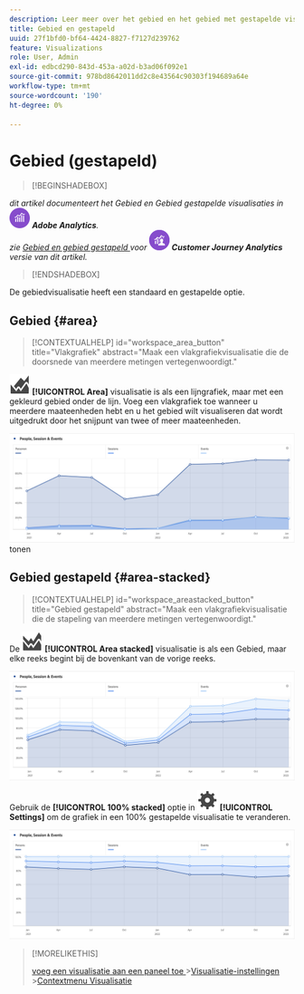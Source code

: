 ```yaml
---
description: Leer meer over het gebied en het gebied met gestapelde visualisatie.
title: Gebied en gestapeld
uuid: 27f1bfd0-bf64-4424-8827-f7127d239762
feature: Visualizations
role: User, Admin
exl-id: edbcd290-843d-453a-a02d-b3ad06f092e1
source-git-commit: 978bd8642011dd2c8e43564c90303f194689a64e
workflow-type: tm+mt
source-wordcount: '190'
ht-degree: 0%

---
```


# Gebied (gestapeld)

>[!BEGINSHADEBOX]

_dit artikel documenteert het Gebied en Gebied gestapelde visualisaties in_ ![ AdobeAnalytics ](/help/assets/icons/AdobeAnalytics.svg) _&#x200B;**Adobe Analytics**._<br/>_zie [ Gebied en gebied gestapeld ](https://experienceleague.adobe.com/en/docs/analytics-platform/using/cja-workspace/visualizations/area) voor_ ![ CustomerJourneyAnalytics ](/help/assets/icons/CustomerJourneyAnalytics.svg) _&#x200B;**Customer Journey Analytics** versie van dit artikel._

>[!ENDSHADEBOX]

De gebiedvisualisatie heeft een standaard en gestapelde optie.

## Gebied {#area}

<!-- markdownlint-disable MD034 -->

>[!CONTEXTUALHELP]
>id="workspace_area_button"
>title="Vlakgrafiek"
>abstract="Maak een vlakgrafiekvisualisatie die de doorsnede van meerdere metingen vertegenwoordigt."

<!-- markdownlint-enable MD034 -->


![ GraphArea ](/help/assets/icons/GraphArea.svg) **[!UICONTROL Area]** visualisatie is als een lijngrafiek, maar met een gekleurd gebied onder de lijn. Voeg een vlakgrafiek toe wanneer u meerdere maateenheden hebt en u het gebied wilt visualiseren dat wordt uitgedrukt door het snijpunt van twee of meer maateenheden.

![ visualisatie die van het Gebied veelvoudige metriek ](assets/area.png) tonen

## Gebied gestapeld {#area-stacked}

<!-- markdownlint-disable MD034 -->

>[!CONTEXTUALHELP]
>id="workspace_areastacked_button"
>title="Gebied gestapeld"
>abstract="Maak een vlakgrafiekvisualisatie die de stapeling van meerdere metingen vertegenwoordigt."

<!-- markdownlint-enable MD034 -->


De ![ GraphAreaStated ](/help/assets/icons/GraphAreaStacked.svg) **[!UICONTROL Area stacked]** visualisatie is als een Gebied, maar elke reeks begint bij de bovenkant van de vorige reeks.

![ Gebied gestapeld tonend elke reeks bij de bovenkant van de vorige reeks.](assets/area-stacked.png)

Gebruik de **[!UICONTROL 100% stacked]** optie in ![ Plaatsend ](/help/assets/icons/Setting.svg) **[!UICONTROL Settings]** om de grafiek in een 100% gestapelde visualisatie te veranderen.

![ Gebied gestapeld die een 100% gestapelde visualisatie tonen.](assets/area-stacked100.png)

>[!MORELIKETHIS]
>
>[ voeg een visualisatie aan een paneel toe ](/help/analyze/analysis-workspace/visualizations/freeform-analysis-visualizations.md#add-visualizations-to-a-panel)
>&#x200B;>[Visualisatie-instellingen ](/help/analyze/analysis-workspace/visualizations/freeform-analysis-visualizations.md#settings)
>&#x200B;>[Contextmenu Visualisatie ](/help/analyze/analysis-workspace/visualizations/freeform-analysis-visualizations.md#context-menu)
>
